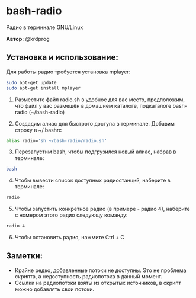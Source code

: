 # bash-radio
Радио в терминале GNU/Linux 

**Автор:** @krdprog

## Установка и использование:

Для работы радио требуется установка mplayer:

```bash
sudo apt-get update
sudo apt-get install mplayer
```

1. Разместите файл radio.sh в удобное для вас место, предположим, что файл у вас размещён в домашнем каталоге, подкаталоге bash-radio (~/bash-radio)

2. Создадим алиас для быстрого доступа в терминале. Добавим строку в ~/.bashrc

```bash
alias radio='sh ~/bash-radio/radio.sh'
```

3. Перезапустим bash, чтобы подгрузился новый алиас, набрав в терминале:

```bash
bash
```

4. Чтобы вывести список доступных радиостанций, наберите в терминале:

```bash
radio
```

5. Чтобы запустить конкретное радио (в примере - радио 4), наберите с номером этого радио следующу команду:

```bash
radio 4
```

6. Чтобы остановить радио, нажмите Ctrl + C

## Заметки:

- Крайне редко, добавленные потоки не доступны. Это не проблема скрипта, а недоступность радиопотока в данный момент.
- Ссылки на радиопотоки взяты из открытых источников, в скрипт можно добавлять свои потоки.
